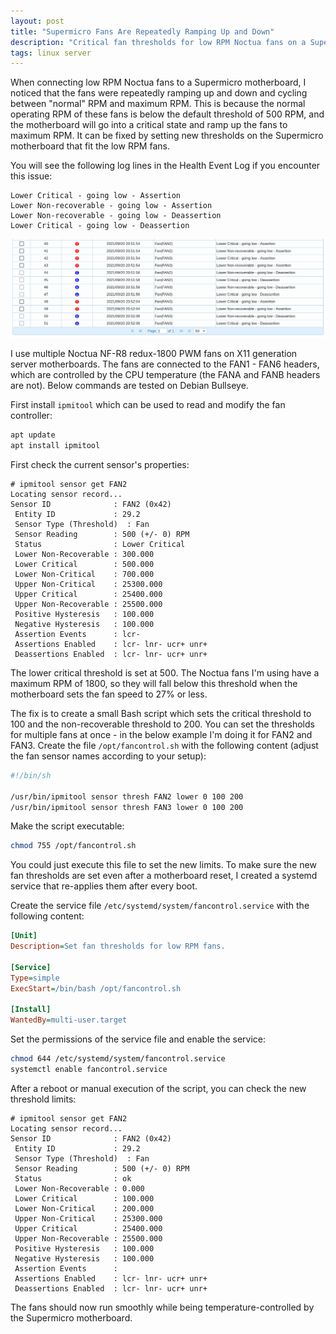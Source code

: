 ```yaml
---
layout: post
title: "Supermicro Fans Are Repeatedly Ramping Up and Down"
description: "Critical fan thresholds for low RPM Noctua fans on a Supermicro motherboard have to be adjusted so that the fans are not repeatedly ramping up and down."
tags: linux server
---
```


When connecting low RPM Noctua fans to a Supermicro motherboard, I noticed that the fans were repeatedly ramping up and
down and cycling between "normal" RPM and maximum RPM. This is because the normal operating RPM of these fans is below
the default threshold of 500 RPM, and the motherboard will go into a critical state and ramp up the fans to maximum RPM.
It can be fixed by setting new thresholds on the Supermicro motherboard that fit the low RPM fans.

You will see the following log lines in the Health Event Log if you encounter this issue:

```text
Lower Critical - going low - Assertion
Lower Non-recoverable - going low - Assertion
Lower Non-recoverable - going low - Deassertion
Lower Critical - going low - Deassertion
```

![Critical Supermicro Fan Speed](/assets/images/supermicro-fan-speed-critical.png)

I use multiple Noctua NF-R8 redux-1800 PWM fans on X11 generation server motherboards. The fans are connected to the
FAN1 - FAN6 headers, which are controlled by the CPU temperature (the FANA and FANB headers are not). Below commands are
tested on Debian Bullseye.

First install `ipmitool` which can be used to read and modify the fan controller:

```bash
apt update
apt install ipmitool
```

First check the current sensor's properties:

```text
# ipmitool sensor get FAN2
Locating sensor record...
Sensor ID              : FAN2 (0x42)
 Entity ID             : 29.2
 Sensor Type (Threshold)  : Fan
 Sensor Reading        : 500 (+/- 0) RPM
 Status                : Lower Critical
 Lower Non-Recoverable : 300.000
 Lower Critical        : 500.000
 Lower Non-Critical    : 700.000
 Upper Non-Critical    : 25300.000
 Upper Critical        : 25400.000
 Upper Non-Recoverable : 25500.000
 Positive Hysteresis   : 100.000
 Negative Hysteresis   : 100.000
 Assertion Events      : lcr- 
 Assertions Enabled    : lcr- lnr- ucr+ unr+ 
 Deassertions Enabled  : lcr- lnr- ucr+ unr+
```

The lower critical threshold is set at 500. The Noctua fans I'm using have a maximum RPM of 1800, so they will fall
below this threshold when the motherboard sets the fan speed to 27% or less.

The fix is to create a small Bash script which sets the critical threshold to 100 and the non-recoverable threshold
to 200. You can set the thresholds for multiple fans at once - in the below example I'm doing it for FAN2 and FAN3.
Create the file `/opt/fancontrol.sh` with the following content (adjust the fan sensor names according to your setup):

```bash
#!/bin/sh

/usr/bin/ipmitool sensor thresh FAN2 lower 0 100 200
/usr/bin/ipmitool sensor thresh FAN3 lower 0 100 200
```

Make the script executable:

```bash
chmod 755 /opt/fancontrol.sh
```

You could just execute this file to set the new limits. To make sure the new fan thresholds are set even after a
motherboard reset, I created a systemd service that re-applies them after every boot.

Create the service file `/etc/systemd/system/fancontrol.service` with the following content:

```ini
[Unit]
Description=Set fan thresholds for low RPM fans.

[Service]
Type=simple
ExecStart=/bin/bash /opt/fancontrol.sh

[Install]
WantedBy=multi-user.target
```

Set the permissions of the service file and enable the service:

```bash
chmod 644 /etc/systemd/system/fancontrol.service
systemctl enable fancontrol.service
```

After a reboot or manual execution of the script, you can check the new threshold limits:

```text
# ipmitool sensor get FAN2
Locating sensor record...
Sensor ID              : FAN2 (0x42)
 Entity ID             : 29.2
 Sensor Type (Threshold)  : Fan
 Sensor Reading        : 500 (+/- 0) RPM
 Status                : ok
 Lower Non-Recoverable : 0.000
 Lower Critical        : 100.000
 Lower Non-Critical    : 200.000
 Upper Non-Critical    : 25300.000
 Upper Critical        : 25400.000
 Upper Non-Recoverable : 25500.000
 Positive Hysteresis   : 100.000
 Negative Hysteresis   : 100.000
 Assertion Events      : 
 Assertions Enabled    : lcr- lnr- ucr+ unr+ 
 Deassertions Enabled  : lcr- lnr- ucr+ unr+
```

The fans should now run smoothly while being temperature-controlled by the Supermicro motherboard.
